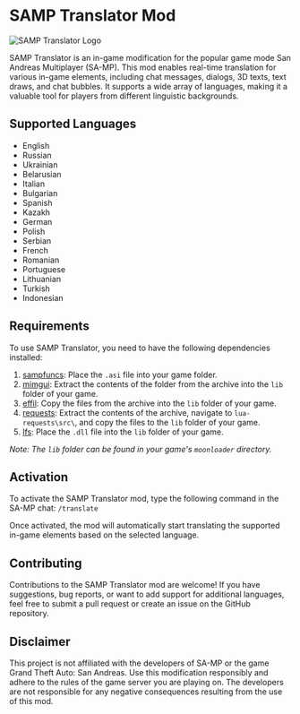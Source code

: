 # SAMP Translator Mod

![SAMP Translator Logo](https://www.blast.hk/attachments/148318/)

SAMP Translator is an in-game modification for the popular game mode San Andreas Multiplayer (SA-MP). This mod enables real-time translation for various in-game elements, including chat messages, dialogs, 3D texts, text draws, and chat bubbles. It supports a wide array of languages, making it a valuable tool for players from different linguistic backgrounds.

## Supported Languages

- English
- Russian
- Ukrainian
- Belarusian
- Italian
- Bulgarian
- Spanish
- Kazakh
- German
- Polish
- Serbian
- French
- Romanian
- Portuguese
- Lithuanian
- Turkish
- Indonesian

## Requirements

To use SAMP Translator, you need to have the following dependencies installed:

1. [sampfuncs](https://www.blast.hk/attachments/22939/): Place the `.asi` file into your game folder.
2. [mimgui](https://www.blast.hk/redirect/aHR0cHM6Ly9naXRodWIuY29tL1RIRS1GWVAvbWltZ3VpL3JlbGVhc2VzL2Rvd25sb2FkL3YxLjcuMC9taW1ndWktdjEuNy4wLnppcA): Extract the contents of the folder from the archive into the `lib` folder of your game.
3. [effil](https://blast.hk/attachments/19493/): Copy the files from the archive into the `lib` folder of your game.
4. [requests](https://luarocks.org/manifests/fyp/lua-requests-cvs-1.src.rock): Extract the contents of the archive, navigate to `lua-requests\src\`, and copy the files to the `lib` folder of your game.
5. [lfs](https://www.blast.hk/attachments/57137/): Place the `.dll` file into the `lib` folder of your game.

*Note: The `lib` folder can be found in your game's `moonloader` directory.*

## Activation

To activate the SAMP Translator mod, type the following command in the SA-MP chat: `/translate`

Once activated, the mod will automatically start translating the supported in-game elements based on the selected language.

## Contributing

Contributions to the SAMP Translator mod are welcome! If you have suggestions, bug reports, or want to add support for additional languages, feel free to submit a pull request or create an issue on the GitHub repository.

## Disclaimer

This project is not affiliated with the developers of SA-MP or the game Grand Theft Auto: San Andreas. Use this modification responsibly and adhere to the rules of the game server you are playing on. The developers are not responsible for any negative consequences resulting from the use of this mod.

